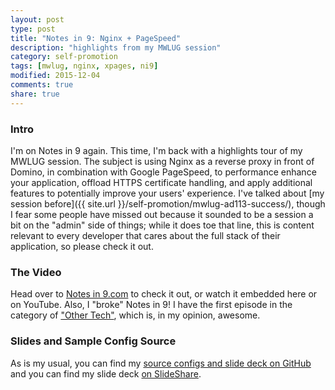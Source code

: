 ```yaml
---
layout: post
type: post
title: "Notes in 9: Nginx + PageSpeed"
description: "highlights from my MWLUG session"
category: self-promotion
tags: [mwlug, nginx, xpages, ni9]
modified: 2015-12-04
comments: true
share: true
---
```


### Intro
I'm on Notes in 9 again. This time, I'm back with a highlights tour of my MWLUG session. The subject is using Nginx as a reverse proxy in front of Domino, in combination with Google PageSpeed, to performance enhance your application, offload HTTPS certificate handling, and apply additional features to potentially improve your users' experience. I've talked about [my session before]({{ site.url }}/self-promotion/mwlug-ad113-success/), though I fear some people have missed out because it sounded to be a session a bit on the "admin" side of things; while it does toe that line, this is content relevant to every developer that cares about the full stack of their application, so please check it out.

### The Video
Head over to [Notes in 9.com](http://www.notesin9.com/2015/12/03/notesin9-187-highlights-from-mwlug-nginx-and-pagespeed/) to check it out, or watch it embedded here or on YouTube. Also, I "broke" Notes in 9! I have the first episode in the category of ["Other Tech"](http://www.notesin9.com/category/other-tech/), which is, in my opinion, awesome.

<div class="center">
	<amp-youtube
    data-videoid="1DIGn0kZmR4"
    layout="responsive"
    width="560" height="315"></amp-youtube>
</div>

### Slides and Sample Config Source
As is my usual, you can find my [source configs and slide deck on GitHub](https://github.com/edm00se/AD113-Speed-Up-Your-Apps-with-Nginx-and-PageSpeed) and you can find my slide deck [on SlideShare](http://www.slideshare.net/edm00se/ad113-speed-up-your-applications-w-nginx-and-pagespeed).
